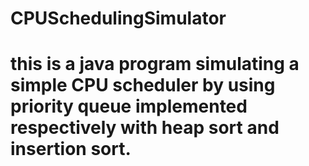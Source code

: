 # CPUSchedulingSimulator
# this is a java program simulating a simple CPU scheduler by using priority queue implemented respectively with heap sort and insertion sort. 
